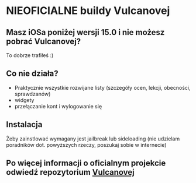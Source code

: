# NIEOFICIALNE buildy Vulcanovej

## Masz iOSa poniżej wersji 15.0 i nie możesz pobrać Vulcanovej?
To dobrze trafiłeś :)

## Co nie działa?
- Praktycznie wszystkie rozwijane listy (szczegóły ocen, lekcji, obecności, sprawdzanów)
- widgety 
- przełączanie kont i wylogowanie się

## Instalacja
Żeby zainstlować wymagany jest jailbreak lub sideloading
(nie udzielam poradników dot. powyższych rzeczy, poszukaj sobie w internecie)

## Po więcej informacji o oficialnym projekcie odwiedź repozytorium [Vulcanovej](https://github.com/Vulcanova/Vulcanova)
